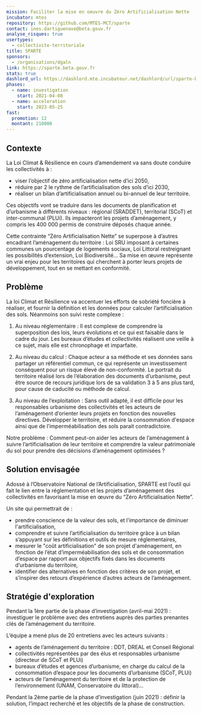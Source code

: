 ```yaml
---
mission: Faciliter la mise en oeuvre du Zéro Artificialisation Nette
incubator: mtes
repository: https://github.com/MTES-MCT/sparte
contact: ines.dartiguenave@beta.gouv.fr
analyse_risques: true
usertypes:
  - collectivite-territoriale
title: SPARTE
sponsors:
  - /organisations/dgaln
link: https://sparte.beta.gouv.fr
stats: true
dashlord_url: https://dashlord.mte.incubateur.net/dashlord/url/sparte-beta-gouv-fr/
phases:
  - name: investigation
    start: 2021-04-08
  - name: acceleration
    start: 2023-05-25
fast:
  promotion: 12
  montant: 210000
---
```

## Contexte

La Loi Climat & Résilience en cours d’amendement va sans doute conduire les collectivités à :
- viser l’objectif de zéro artificialisation nette d’ici 2050,
- réduire par 2 le rythme de l’artificialisation des sols d’ici 2030,
- réaliser un bilan d’artificialisation annuel ou bi-annuel de leur territoire.

Ces objectifs vont se traduire dans les documents de planification et d’urbanisme à différents niveaux : régional (SRADDET), territorial (SCoT) et inter-communal (PLUi). Ils impacteront les projets d’aménagement, y compris les 400 000 permis de construire déposés chaque année.

Cette contrainte “Zéro Artificialisation Nette” se superpose à d’autres encadrant l’aménagement du territoire : Loi SRU imposant à certaines communes un pourcentage de logements sociaux, Loi Littoral restreignant les possibilités d’extension, Loi Biodiversité… Sa mise en œuvre représente un vrai enjeu pour les territoires qui cherchent à porter leurs projets de développement, tout en se mettant en conformité.


## Problème

La loi Climat et Résilience va accentuer les efforts de sobriété foncière à réaliser, et fournir la définition et les données pour calculer l’artificialisation des sols. Néanmoins son suivi reste complexe :

1. Au niveau réglementaire : Il est complexe de comprendre la superposition des lois, leurs évolutions et ce qui est faisable dans le cadre du jour. Les bureaux d’études et collectivités réalisent une veille à ce sujet, mais elle est chronophage et imparfaite.

2. Au niveau du calcul : Chaque acteur a sa méthode et ses données sans partager un référentiel commun, ce qui représente un investissement conséquent pour un risque élevé de non-conformité. Le portrait du territoire réalisé lors de l’élaboration des documents d’urbanisme, peut être source de recours juridique lors de sa validation 3 à 5 ans plus tard, pour cause de caducité ou méthode de calcul.

3. Au niveau de l’exploitation : Sans outil adapté, il est difficile pour les responsables urbanisme des collectivités et les acteurs de l’aménagement d’orienter leurs projets en fonction des nouvelles directives. Développer le territoire, et réduire la consommation d'espace ainsi que de l’imperméabilisation des sols parait contradictoire.

Notre problème : Comment peut-on aider les acteurs de l’aménagement à suivre l’artificialisation de leur territoire et comprendre la valeur patrimoniale du sol pour prendre des décisions d’aménagement optimisées ?

## Solution envisagée

Adossé à l’Observatoire National de l’Artificialisation, SPARTE est l’outil qui fait le lien entre la réglementation et les projets d’aménagement des collectivités en favorisant la mise en œuvre du “Zéro Artificialisation Nette”.

Un site qui permettrait de :
- prendre conscience de la valeur des sols, et l'importance de diminuer l'artificialisation,
- comprendre et suivre l’artificialisation du territoire grâce à un bilan s’appuyant sur les définitions et outils de mesure réglementaires,
- mesurer le "coût artificialisation" de son projet d'aménagement, en fonction de l’état d’imperméabilisation des sols et de consommation d’espace par rapport aux objectifs fixés dans les documents d’urbanisme du territoire,
- identifier des alternatives en fonction des critères de son projet, et s’inspirer des retours d’expérience d’autres acteurs de l’aménagement.



## Stratégie d'exploration

Pendant la 1ère partie de la phase d’investigation (avril-mai 2021) : investiguer le problème avec des entretiens auprès des parties prenantes clés de l’aménagement du territoire.

L’équipe a mené plus de 20 entretiens avec les acteurs suivants :
- agents de l’aménagement du territoire : DDT, DREAL et Conseil Régional
- collectivités représentées par des élus et responsables urbanisme (directeur de SCoT et PLUi)
- bureaux d’études et agences d’urbanisme, en charge du calcul de la consommation d’espace pour les documents d’urbanisme (SCoT, PLUi)
- acteurs de l’aménagement du territoire et de la protection de l’environnement (UNAM, Conservatoire du littoral)…

Pendant la 2ème partie de la phase d’investigation (juin 2021) : définir la solution, l’impact recherché et les objectifs de la phase de construction.
